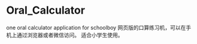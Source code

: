 # Oral_Calculator
one oral calculator application for schoolboy
网页版的口算练习机，可以在手机上通过浏览器或者微信访问。
适合小学生使用。